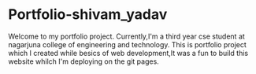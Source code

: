 # Portfolio-shivam_yadav
Welcome to my portfolio project.
Currently,I'm a third year cse student at nagarjuna college of engineering and technology.
This is portfolio project which I created while besics of web development,It was a fun to build this website whilch I'm deploying on the git pages.
